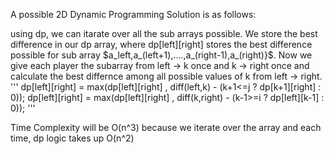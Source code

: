 A possible 2D Dynamic Programming Solution is as follows:



using dp, we can itarate over all the sub arrays possible.
We store the best difference in our dp array, where dp[left][right] stores the best difference possible for sub array $a_left,a_(left+1),....,a_(right-1),a_(right)}$.
Now we give each player the subarray from left -> k once and k -> right once and calculate the best differnce among all possible values of k from left -> right.
'''
 dp[left][right] = max(dp[left][right] , diff(left,k) - (k+1<=j ? dp[k+1][right] : 0));
 dp[left][right] = max(dp[left][right] , diff(k,right) - (k-1>=i ? dp[left][k-1] : 0));
'''

Time Complexity will be O(n^3) because we iterate over the array and each time, dp logic takes up O(n^2)
